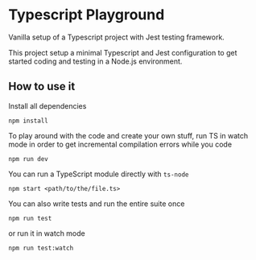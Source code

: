 # Typescript Playground

Vanilla setup of a Typescript project with Jest testing framework.

This project setup a minimal Typescript and Jest configuration to get started coding and testing in a Node.js environment.

## How to use it

Install all dependencies

```
npm install
```

To play around with the code and create your own stuff, run TS in watch mode in order to get incremental compilation errors while you code

```
npm run dev
```

You can run a TypeScript module directly with `ts-node`

```
npm start <path/to/the/file.ts>
```

You can also write tests and run the entire suite once

```
npm run test
```

or run it in watch mode

```
npm run test:watch
```
